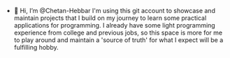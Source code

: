 - 👋 Hi, I’m @Chetan-Hebbar
I'm using this git account to showcase and maintain projects that I 
build on my journey to learn some practical applications for programming.
I already have some light programming experience from college and previous
jobs, so this space is more for me to play around and maintain a 'source of truth'
for what I expect will be a fulfilling hobby.

<!---
Chetan-Hebbar/Chetan-Hebbar is a ✨ special ✨ repository because its `README.md` (this file) appears on your GitHub profile.
You can click the Preview link to take a look at your changes.
--->
